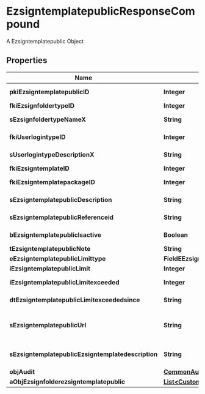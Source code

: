 

# EzsigntemplatepublicResponseCompound

A Ezsigntemplatepublic Object

## Properties

| Name | Type | Description | Notes |
|------------ | ------------- | ------------- | -------------|
|**pkiEzsigntemplatepublicID** | **Integer** | The unique ID of the Ezsigntemplatepublic |  |
|**fkiEzsignfoldertypeID** | **Integer** | The unique ID of the Ezsignfoldertype. |  |
|**sEzsignfoldertypeNameX** | **String** | The name of the Ezsignfoldertype in the language of the requester |  |
|**fkiUserlogintypeID** | **Integer** | The unique ID of the Userlogintype  Valid values:  |Value|Description|Detail| |-|-|-| |1|**Email Only**|The Ezsignsigner will receive a secure link by email| |2|**Email and phone or SMS**|The Ezsignsigner will receive a secure link by email and will need to authenticate using SMS or Phone call. **Additional fee applies**| |3|**Email and secret question**|The Ezsignsigner will receive a secure link by email and will need to authenticate using a predefined question and answer| |4|**In person only**|The Ezsignsigner will only be able to sign \&quot;In-Person\&quot; and there won&#39;t be any authentication. No email will be sent for invitation to sign. Make sure you evaluate the risk of signature denial and at minimum, we recommend you use a handwritten signature type| |5|**In person with phone or SMS**|The Ezsignsigner will only be able to sign \&quot;In-Person\&quot; and will need to authenticate using SMS or Phone call. No email will be sent for invitation to sign. **Additional fee applies**| |6|**Embedded**|The Ezsignsigner will only be able to sign in the embedded solution. No email will be sent for invitation to sign. **Additional fee applies**|   |7|**Embedded with phone or SMS**|The Ezsignsigner will only be able to sign in the embedded solution and will need to authenticate using SMS or Phone call. No email will be sent for invitation to sign. **Additional fee applies**|   |8|**No validation**|The Ezsignsigner will not receive an email and won&#39;t have to validate his connection using 2 factor. **Additional fee applies**|      |9|**Sms only**|The Ezsignsigner will not receive an email but will will need to authenticate using SMS. **Additional fee applies**|      |  |
|**sUserlogintypeDescriptionX** | **String** | The description of the Userlogintype in the language of the requester |  |
|**fkiEzsigntemplateID** | **Integer** | The unique ID of the Ezsigntemplate |  [optional] |
|**fkiEzsigntemplatepackageID** | **Integer** | The unique ID of the Ezsigntemplatepackage |  [optional] |
|**sEzsigntemplatepublicDescription** | **String** | The description of the Ezsigntemplatepublic |  |
|**sEzsigntemplatepublicReferenceid** | **String** | The referenceid of the Ezsigntemplatepublic |  |
|**bEzsigntemplatepublicIsactive** | **Boolean** | Whether the ezsigntemplatepublic is active or not |  |
|**tEzsigntemplatepublicNote** | **String** | The note of the Ezsigntemplatepublic |  |
|**eEzsigntemplatepublicLimittype** | **FieldEEzsigntemplatepublicLimittype** |  |  |
|**iEzsigntemplatepublicLimit** | **Integer** | The limit of the Ezsigntemplatepublic |  |
|**iEzsigntemplatepublicLimitexceeded** | **Integer** | The limitexceeded of the Ezsigntemplatepublic |  |
|**dtEzsigntemplatepublicLimitexceededsince** | **String** | The limitexceededsince of the Ezsigntemplatepublic |  |
|**sEzsigntemplatepublicUrl** | **String** | The url of the Ezsigntemplatepublic  You can add these value as query parameters to prefill the corresponding role  |Parameter|Description| |-|-| |sEzsigntemplatesignerDescription|The role to fill| |sContactFirstname|The contact firstname| |sContactLastname|The contact lastname| |sEmailAddress|The contact email| |sPhoneE164|The contact phone number| |sPhoneE164Cell|The contact cell phone number| |  |
|**sEzsigntemplatepublicEzsigntemplatedescription** | **String** | The Ezsigntemplate/Ezsigntemplatepackage description |  |
|**objAudit** | [**CommonAudit**](CommonAudit.md) |  |  [optional] |
|**aObjEzsignfolderezsigntemplatepublic** | [**List&lt;CustomEzsignfolderezsigntemplatepublicResponse&gt;**](CustomEzsignfolderezsigntemplatepublicResponse.md) |  |  |



